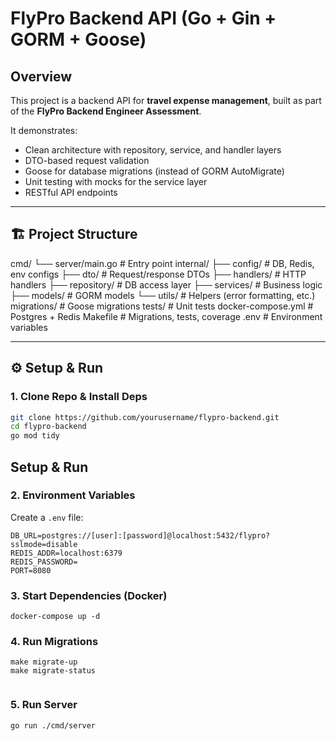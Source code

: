 # FlyPro Backend API (Go + Gin + GORM + Goose)

## Overview

This project is a backend API for **travel expense management**, built as part of the **FlyPro Backend Engineer Assessment**.

It demonstrates:

- Clean architecture with repository, service, and handler layers
- DTO-based request validation
- Goose for database migrations (instead of GORM AutoMigrate)
- Unit testing with mocks for the service layer
- RESTful API endpoints

---

## 🏗 Project Structure

cmd/
└── server/main.go # Entry point
internal/
├── config/ # DB, Redis, env configs
├── dto/ # Request/response DTOs
├── handlers/ # HTTP handlers
├── repository/ # DB access layer
├── services/ # Business logic
├── models/ # GORM models
└── utils/ # Helpers (error formatting, etc.)
migrations/ # Goose migrations
tests/ # Unit tests
docker-compose.yml # Postgres + Redis
Makefile # Migrations, tests, coverage
.env # Environment variables

---

## ⚙️ Setup & Run

### 1. Clone Repo & Install Deps

```bash
git clone https://github.com/yourusername/flypro-backend.git
cd flypro-backend
go mod tidy
```

## Setup & Run

### 2. Environment Variables

Create a `.env` file:

```env
DB_URL=postgres://[user]:[password]@localhost:5432/flypro?sslmode=disable
REDIS_ADDR=localhost:6379
REDIS_PASSWORD=
PORT=8080
```

### 3. Start Dependencies (Docker)

```
docker-compose up -d

```

### 4. Run Migrations

```
make migrate-up
make migrate-status


```

### 5. Run Server

```
go run ./cmd/server



```
